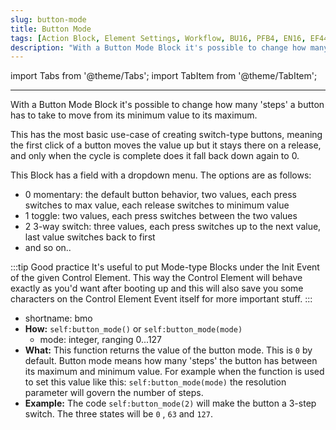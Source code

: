 ```yaml
---
slug: button-mode
title: Button Mode
tags: [Action Block, Element Settings, Workflow, BU16, PFB4, EN16, EF44]
description: "With a Button Mode Block it's possible to change how many steps a button has to take to move from its minimum value to its maximum."
---
```


import Tabs from '@theme/Tabs';
import TabItem from '@theme/TabItem';

---

<Tabs>
  <TabItem value="About Button Mode" label="About Button Mode" default>

With a Button Mode Block it's possible to change how many 'steps' a button has to take to move from its minimum value to its maximum.

This has the most basic use-case of creating switch-type buttons, meaning the first click of a button moves the value up but it stays there on a release, and only when the cycle is complete does it fall back down again to 0.

This Block has a field with a dropdown menu. The options are as follows:
- 0 momentary: the default button behavior, two values, each press switches to max value, each release switches to minimum value 
- 1 toggle: two values, each press switches between the two values
- 2 3-way switch: three values, each press switches up to the next value, last value switches back to first
- and so on..


:::tip Good practice
It's useful to put Mode-type Blocks under the Init Event of the given Control Element. This way the Control Element will behave exactly as you'd want after booting up and this will also save you some characters on the Control Element Event itself for more important stuff.
:::
  </TabItem>
  <TabItem value="Reference Manual Entry" label="Reference Manual Entry">

- shortname: bmo
- **How:** `self:button_mode()` or `self:button_mode(mode)`
    - mode: integer, ranging 0...127
- **What:** This function returns the value of the button mode. This is `0` by default. Button mode means how many 'steps' the button has between its maximum and minimum value. For example when the function is used to set this value like this: `self:button_mode(mode)` the resolution parameter will govern the number of steps.
- **Example:** The code `self:button_mode(2)` will make the button a 3-step switch. The three states will be `0` , `63` and `127`.

</TabItem>
</Tabs>

<!---
With a Button Mode Block it's possible to change how many 'steps' a button has to take to move from its minimum value to its maximum.

This has the most basic use-case of creating switch-type buttons, meaning the first click of a button moves the value up but it stays there on a release, and only when the cycle is complete does it fall back down again to 0.

This Block has a field with a dropdown menu. The options are as follows:
- 0 momentary: the default button behavior, two values, each press switches to max value, each release switches to minimum value 
- 1 toggle: two values, each press switches between the two values
- 2 3-way switch: three values, each press switches up to the next value, last value switches back to first
- and so on..


:::tip Good practice
It's useful to put Mode-type Blocks under the Init Event of the given Control Element. This way the Control Element will behave exactly as you'd want after booting up and this will also save you some characters on the Control Element Event itself for more important stuff.
:::
--->